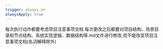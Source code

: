 ```yaml
---
trigger: always_on
alwaysApply: true
---
```

每次执行动作都要考虑项目注意事项文档
每次更改之后都要对项目结构、场景目录和节点结构、系统实现逻辑、数据结构等.md文件进行修改,但不能改变项目注意事项文档(名词解释除外)